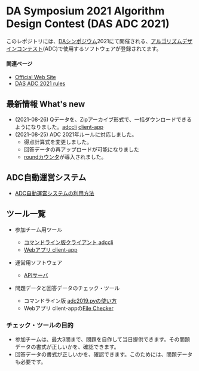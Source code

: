 DA Symposium 2021 Algorithm Design Contest (DAS ADC 2021)
=========================================================

このレポジトリには、[DAシンポジウム](http://www.sig-sldm.org/das/)2021にて開催される、[アルゴリズムデザインコンテスト](https://dasadc.github.io/)(ADC)で使用するソフトウェアが登録されてます。

#### 関連ページ

- [Official Web Site](https://dasadc.github.io/)
- [DAS ADC 2021 rules](https://dasadc.github.io/adc2021/rule.html)


<a name="news"></a>
最新情報 What's new
-------------------

- (2021-08-26) Qデータを、Zipアーカイブ形式で、一括ダウンロードできるようになりました。[adccli](client/README.md#get-q-all) [client-app](client-app/README.md#arena)
- (2021-08-25) ADC 2021年ルールに対応しました。
    - 得点計算式を変更しました。
    - 回答データの再アップロードが可能になりました
    - [roundカウンタ](client/README.md#round-count)が導入されました。


ADC自動運営システム
------------------

- [ADC自動運営システムの利用方法](conmgr.md)


ツール一覧
---------

- 参加チーム用ツール
    - [コマンドライン版クライアント adccli](client/README.md)
    - [Webアプリ client-app](client-app/README.md)
- 運営用ソフトウェア
    - [APIサーバ](server/README.md)


- 問題データと回答データのチェック・ツール
    - コマンドライン版 [adc2019.pyの使い方](server/adc2019.md)
	- Webアプリ client-appの[File Checker](client-app/README.md#file-checker)

### チェック・ツールの目的

- 参加チームは、最大3問まで、問題を自作して当日提供できます。その問題データの書式が正しいかを、確認できます。
- 回答データの書式が正しいかを、確認できます。このためには、問題データも必要です。
